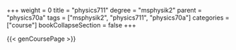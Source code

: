 +++
weight = 0
title = "physics711"
degree = "msphysik2"
parent = "physics70a"
tags = ["msphysik2", "physics711", "physics70a"]
categories = ["course"]
bookCollapseSection = false
+++

{{< genCoursePage >}}
